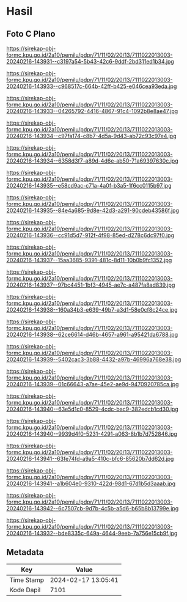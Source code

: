 # Hasil

## Foto C Plano

https://sirekap-obj-formc.kpu.go.id/2a10/pemilu/pdpr/71/11/02/20/13/7111022013003-20240216-143931--c3197a54-5b43-42c6-9ddf-2bd311ed1b34.jpg

https://sirekap-obj-formc.kpu.go.id/2a10/pemilu/pdpr/71/11/02/20/13/7111022013003-20240216-143933--c968517c-664b-42ff-b425-e046cea93eda.jpg

https://sirekap-obj-formc.kpu.go.id/2a10/pemilu/pdpr/71/11/02/20/13/7111022013003-20240216-143933--04265792-4416-4867-91c4-1092b8e8ae47.jpg

https://sirekap-obj-formc.kpu.go.id/2a10/pemilu/pdpr/71/11/02/20/13/7111022013003-20240216-143934--c97fa174-c8b7-4d5a-9d43-ab72c93c97e4.jpg

https://sirekap-obj-formc.kpu.go.id/2a10/pemilu/pdpr/71/11/02/20/13/7111022013003-20240216-143934--6358d3f7-a89d-4d6e-ab50-71a69397630c.jpg

https://sirekap-obj-formc.kpu.go.id/2a10/pemilu/pdpr/71/11/02/20/13/7111022013003-20240216-143935--e58cd9ac-c71a-4a0f-b3a5-1f6cc0115b97.jpg

https://sirekap-obj-formc.kpu.go.id/2a10/pemilu/pdpr/71/11/02/20/13/7111022013003-20240216-143935--84e4a685-9d8e-42d3-a291-90cdeb43586f.jpg

https://sirekap-obj-formc.kpu.go.id/2a10/pemilu/pdpr/71/11/02/20/13/7111022013003-20240216-143936--cc91d5d7-912f-4f98-85ed-d278c6dc97f0.jpg

https://sirekap-obj-formc.kpu.go.id/2a10/pemilu/pdpr/71/11/02/20/13/7111022013003-20240216-143937--15aa3685-9391-481c-8d11-10b0b9fc1352.jpg

https://sirekap-obj-formc.kpu.go.id/2a10/pemilu/pdpr/71/11/02/20/13/7111022013003-20240216-143937--97bc4451-1bf3-4945-ae7c-a487fa8ad839.jpg

https://sirekap-obj-formc.kpu.go.id/2a10/pemilu/pdpr/71/11/02/20/13/7111022013003-20240216-143938--160a34b3-e639-49b7-a3d1-58e0cf8c24ce.jpg

https://sirekap-obj-formc.kpu.go.id/2a10/pemilu/pdpr/71/11/02/20/13/7111022013003-20240216-143938--62ce6614-d46b-4657-a961-a95421da6788.jpg

https://sirekap-obj-formc.kpu.go.id/2a10/pemilu/pdpr/71/11/02/20/13/7111022013003-20240216-143939--5402cac3-3b88-4432-a97b-46996a768e38.jpg

https://sirekap-obj-formc.kpu.go.id/2a10/pemilu/pdpr/71/11/02/20/13/7111022013003-20240216-143939--01c66643-a7ae-45e2-ae9d-9470920785ca.jpg

https://sirekap-obj-formc.kpu.go.id/2a10/pemilu/pdpr/71/11/02/20/13/7111022013003-20240216-143940--63e5d1c0-8529-4cdc-bac9-382edcb1cd30.jpg

https://sirekap-obj-formc.kpu.go.id/2a10/pemilu/pdpr/71/11/02/20/13/7111022013003-20240216-143940--9939d4f0-5231-4291-a063-8b1b7d752846.jpg

https://sirekap-obj-formc.kpu.go.id/2a10/pemilu/pdpr/71/11/02/20/13/7111022013003-20240216-143941--63fe74fd-a9a5-410c-bfc6-85620b7dd62d.jpg

https://sirekap-obj-formc.kpu.go.id/2a10/pemilu/pdpr/71/11/02/20/13/7111022013003-20240216-143941--a1b604e0-9310-422d-98d1-67d1b5d3aaab.jpg

https://sirekap-obj-formc.kpu.go.id/2a10/pemilu/pdpr/71/11/02/20/13/7111022013003-20240216-143942--6c7507cb-9d7b-4c5b-a5d6-b65b8b13799e.jpg

https://sirekap-obj-formc.kpu.go.id/2a10/pemilu/pdpr/71/11/02/20/13/7111022013003-20240216-143932--bde8335c-649a-4644-9eeb-7a756e15cb9f.jpg


## Metadata

| Key        | Value               |
| ---------- | ------------------- |
| Time Stamp | 2024-02-17 13:05:41 |
| Kode Dapil | 7101                |



